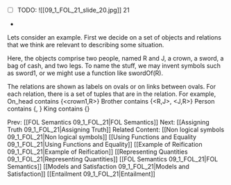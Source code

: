 ﻿- [ ] TODO:
![[09_1_FOL_21_slide_20.jpg]]
21

*
Lets consider an example.  First we decide on a set of objects and relations that we think are relevant to describing some situation.

Here, the objects comprise  two people, named R and J, a crown, a sword, a bag of cash, and two legs. To name the stuff, we may invent symbols such as sword1, or we might use a function like swordOf(R).

The relations are shown as labels on ovals or on links between ovals.  For each relation, there is a set of tuples that are in the relation.
For example,
   On_head contains {<crown1,R>}
   Brother contains {<R,J>, <J,R>}
   Person contains {<R>, <J>}
   King contains {<J>}



Prev: [[FOL Semantics 09_1_FOL_21|FOL Semantics]]
Next: [[Assigning Truth 09_1_FOL_21|Assigning Truth]]
Related Content:
[[Non logical symbols 09_1_FOL_21|Non logical symbols]]
[[Using Functions and Equality 09_1_FOL_21|Using Functions and Equality]]
[[Example of Reification 09_1_FOL_21|Example of Reification]]
[[Representing Quantities 09_1_FOL_21|Representing Quantities]]
[[FOL Semantics 09_1_FOL_21|FOL Semantics]]
[[Models and Satisfaction 09_1_FOL_21|Models and Satisfaction]]
[[Entailment 09_1_FOL_21|Entailment]]